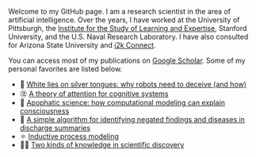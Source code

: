 Welcome to my GitHub page. I am a research scientist in the area of artificial intelligence. Over the years, I have worked 
at the University of Pittsburgh, the [Institute for the Study of Learning and Expertise](http://isle.org), 
Stanford University, and the U.S. Naval Research Laboratory. I have also 
consulted for Arizona State University and [i2k Connect](https://i2kconnect.com/). 

You can access most of my publications on [Google Scholar](https://scholar.google.com/citations?user=Jz8ZnUgAAAAJ&hl=en).
Some of my personal favorites are listed below.

- 🤖 [White lies on silver tongues: why robots need to deceive (and how)](https://scholar.google.com/citations?view_op=view_citation&hl=en&user=Jz8ZnUgAAAAJ&citation_for_view=Jz8ZnUgAAAAJ:6VlyvFCUEfcC)
- ㊟ [A theory of attention for cognitive systems](https://scholar.google.com/citations?view_op=view_citation&hl=en&user=Jz8ZnUgAAAAJ&citation_for_view=Jz8ZnUgAAAAJ:_tF6a-HnqWAC)
- 🧐 [Apophatic science: how computational modeling can explain consciousness](https://scholar.google.com/citations?view_op=view_citation&hl=en&user=Jz8ZnUgAAAAJ&sortby=pubdate&citation_for_view=Jz8ZnUgAAAAJ:RMgMIBzvq-4C)
- 🚫 [A simple algorithm for identifying negated findings and diseases in discharge summaries](https://scholar.google.com/citations?view_op=view_citation&hl=en&user=Jz8ZnUgAAAAJ&citation_for_view=Jz8ZnUgAAAAJ:u5HHmVD_uO8C)
- ⚛️ [Inductive process modeling](https://scholar.google.com/citations?view_op=view_citation&hl=en&user=Jz8ZnUgAAAAJ&citation_for_view=Jz8ZnUgAAAAJ:9yKSN-GCB0IC)
- 🧑‍🔬 [Two kinds of knowledge in scientific discovery](https://scholar.google.com/citations?view_op=view_citation&hl=en&user=Jz8ZnUgAAAAJ&citation_for_view=Jz8ZnUgAAAAJ:Tyk-4Ss8FVUC)

<!---
wbridewell/wbridewell is a ✨ special ✨ repository because its `README.md` (this file) appears on your GitHub profile.
You can click the Preview link to take a look at your changes.
--->
